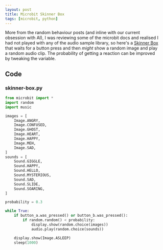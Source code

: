 ```yaml
---
layout: post
title: Microbit Skinner Box
tags: [microbit, python]
---
```


More from the random behaviour posts (and inline with our current obsession with AI), I was reviewing some of the microbit docs and realised I had not played 
with any of the audio sample library, so here's a [Skinner Box](https://en.wikipedia.org/wiki/Operant_conditioning_chamber) that waits for a button press 
and then _might_ show a random image and play a random audio clip. The probability of getting a reaction can be improved by tweaking the variable. 

## Code

### skinner-box.py

```python
from microbit import *
import random
import music

images = [
    Image.ANGRY,
    Image.CONFUSED,
    Image.GHOST,
    Image.HEART,
    Image.HAPPY,
    Image.MEH,
    Image.SAD,
]
sounds = [
    Sound.GIGGLE,
    Sound.HAPPY,
    Sound.HELLO,
    Sound.MYSTERIOUS,
    Sound.SAD,
    Sound.SLIDE,
    Sound.SOARING,
]

probability = 0.3

while True:
    if button_a.was_pressed() or button_b.was_pressed():
        if random.random() < probability:
            display.show(random.choice(images))
            audio.play(random.choice(sounds))

    display.show(Image.ASLEEP)
    sleep(1000)
```
